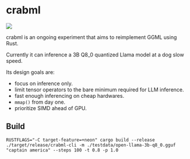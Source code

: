 # crabml

[![](https://img.shields.io/discord/1111711408875393035?logo=discord&label=discord)](https://discord.gg/wbzqddT3QC)

crabml is an ongoing experiment that aims to reimplement GGML using Rust.

Currently it can inference a 3B Q8_0 quantized Llama model at a dog slow speed.

Its design goals are:

- focus on inference only.
- limit tensor operators to the bare minimum required for LLM inference.
- fast enough inferencing on cheap hardwares.
- `mmap()` from day one.
- prioritize SIMD ahead of GPU.

## Build

```
RUSTFLAGS="-C target-feature=+neon" cargo build --release
./target/release/crabml-cli -m ./testdata/open-llama-3b-q8_0.gguf "captain america" --steps 100 -t 0.8 -p 1.0
```